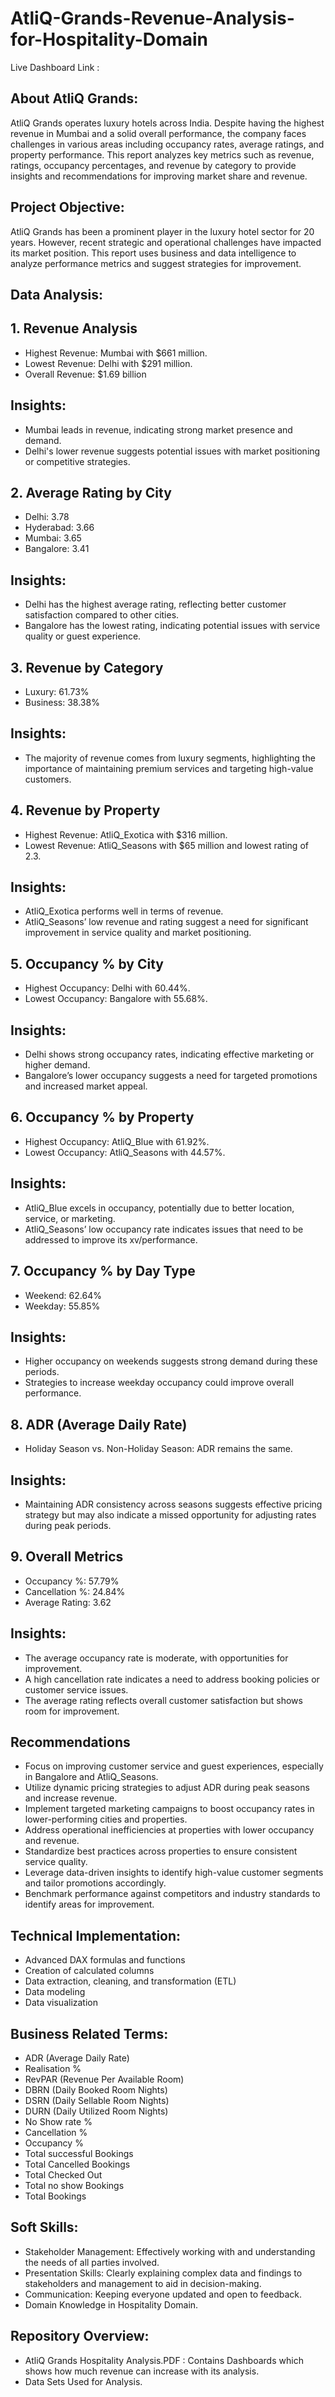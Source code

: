 # AtliQ-Grands-Revenue-Analysis-for-Hospitality-Domain
Live Dashboard Link :
## About AtliQ Grands:
AtliQ Grands operates luxury hotels across India. Despite having the highest revenue in Mumbai and a solid overall performance, the company faces challenges in various areas including occupancy rates, average ratings, and property performance. This report analyzes key metrics such as revenue, ratings, occupancy percentages, and revenue by category to provide insights and recommendations for improving market share and revenue.
## Project Objective:
AtliQ Grands has been a prominent player in the luxury hotel sector for 20 years. However, recent strategic and operational challenges have impacted its market position. This report uses business and data intelligence to analyze performance metrics and suggest strategies for improvement.

## Data Analysis:
 ## 1. Revenue Analysis
- Highest Revenue: Mumbai with $661 million.
- Lowest Revenue: Delhi with $291 million.
- Overall Revenue: $1.69 billion
 ## Insights:
 - Mumbai leads in revenue, indicating strong market presence and demand.
 - Delhi's lower revenue suggests potential issues with market positioning or competitive strategies.
 ## 2. Average Rating by City
 - Delhi: 3.78
 - Hyderabad: 3.66
 - Mumbai: 3.65
 - Bangalore: 3.41
 ## Insights:
 - Delhi has the highest average rating, reflecting better customer satisfaction compared to other cities.
 - Bangalore has the lowest rating, indicating potential issues with service quality or guest experience.
## 3. Revenue by Category
 - Luxury: 61.73%
 - Business: 38.38%
## Insights:
 - The majority of revenue comes from luxury segments, highlighting the importance of maintaining premium services and targeting high-value customers.
## 4. Revenue by Property
 - Highest Revenue: AtliQ_Exotica with $316 million.
 - Lowest Revenue: AtliQ_Seasons with $65 million and lowest rating of 2.3.
## Insights:
 - AtliQ_Exotica performs well in terms of revenue.
 - AtliQ_Seasons’ low revenue and rating suggest a need for significant improvement in service quality and market positioning.
## 5. Occupancy % by City
 - Highest Occupancy: Delhi with 60.44%.
 - Lowest Occupancy: Bangalore with 55.68%.
## Insights:
 - Delhi shows strong occupancy rates, indicating effective marketing or higher demand.
 - Bangalore’s lower occupancy suggests a need for targeted promotions and increased market appeal.
## 6. Occupancy % by Property
 - Highest Occupancy: AtliQ_Blue with 61.92%.
 - Lowest Occupancy: AtliQ_Seasons with 44.57%.
## Insights:
 - AtliQ_Blue excels in occupancy, potentially due to better location, service, or marketing.
 - AtliQ_Seasons’ low occupancy rate indicates issues that need to be addressed to improve its  xv/performance.
## 7. Occupancy % by Day Type
 - Weekend: 62.64%
 - Weekday: 55.85%
## Insights:
 - Higher occupancy on weekends suggests strong demand during these periods.
 - Strategies to increase weekday occupancy could improve overall performance.
## 8. ADR (Average Daily Rate)
- Holiday Season vs. Non-Holiday Season: ADR remains the same.
## Insights:
- Maintaining ADR consistency across seasons suggests effective pricing strategy but may also indicate a missed opportunity for adjusting rates during peak periods.
## 9. Overall Metrics
- Occupancy %: 57.79%
- Cancellation %: 24.84%
- Average Rating: 3.62
## Insights:
- The average occupancy rate is moderate, with opportunities for improvement.
- A high cancellation rate indicates a need to address booking policies or customer service issues.
- The average rating reflects overall customer satisfaction but shows room for improvement.
## Recommendations
  - Focus on improving customer service and guest experiences, especially in Bangalore and AtliQ_Seasons.
  - Utilize dynamic pricing strategies to adjust ADR during peak seasons and increase revenue.
  - Implement targeted marketing campaigns to boost occupancy rates in lower-performing cities and properties.
  - Address operational inefficiencies at properties with lower occupancy and revenue.
  - Standardize best practices across properties to ensure consistent service quality.
  - Leverage data-driven insights to identify high-value customer segments and tailor promotions accordingly.
  - Benchmark performance against competitors and industry standards to identify areas for improvement.
## Technical Implementation:
 - Advanced DAX formulas and functions
 - Creation of calculated columns
 - Data extraction, cleaning, and transformation (ETL)
 - Data modeling
 - Data visualization

## Business Related Terms:
- ADR (Average Daily Rate)
- Realisation %
- RevPAR (Revenue Per Available Room)
- DBRN (Daily Booked Room Nights)
- DSRN (Daily Sellable Room Nights)
- DURN (Daily Utilized Room Nights)
- No Show rate %
- Cancellation %
- Occupancy %
- Total successful Bookings
- Total Cancelled Bookings
- Total Checked Out
- Total no show Bookings
- Total Bookings
  
## Soft Skills:
- Stakeholder Management: Effectively working with and understanding the needs of all parties involved.
- Presentation Skills: Clearly explaining complex data and findings to stakeholders and management to aid in decision-making.
- Communication: Keeping everyone updated and open to feedback.
- Domain Knowledge in Hospitality Domain.

## Repository Overview:
- AtliQ Grands Hospitality Analysis.PDF : Contains Dashboards which shows how much revenue can increase with its analysis.
- Data Sets Used for Analysis.
  
